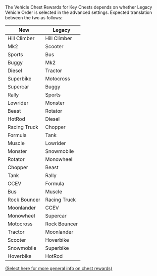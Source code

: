 The Vehicle Chest Rewards for Key Chests depends on whether Legacy Vehicle Order is selected in the advanced settings. Expected translation between the two as follows:  


New | Legacy  
-- | --  
Hill Climber | Hill Climber  
Mk2 | Scooter  
Sports | Bus  
Buggy | Mk2  
Diesel | Tractor  
Superbike | Motocross  
Supercar | Buggy  
Rally | Sports  
Lowrider | Monster  
Beast | Rotator  
HotRod | Diesel  
Racing Truck | Chopper  
Formula | Tank  
Muscle | Lowrider  
Monster | Snowmobile  
Rotator | Monowheel  
Chopper | Beast  
Tank | Rally  
CCEV | Formula  
Bus | Muscle  
Rock Bouncer | Racing Truck  
Moonlander | CCEV  
Monowheel | Supercar  
Motocross | Rock Bouncer  
Tractor | Moonlander  
Scooter | Hoverbike  
Snowmobile | Superbike  
Hoverbike | HotRod  

[(Select here for more general info on chest rewards)](/chests/)
